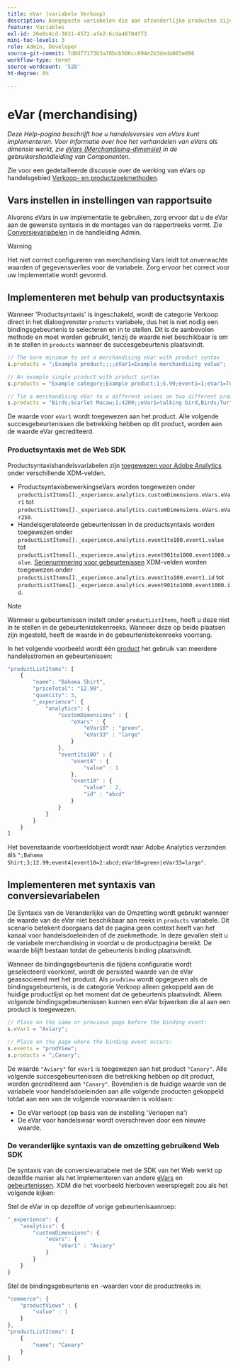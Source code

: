 ```yaml
---
title: eVar (variabele Verkoop)
description: Aangepaste variabelen die aan afzonderlijke producten zijn gekoppeld.
feature: Variables
exl-id: 26e0c4cd-3831-4572-afe2-6cda46704ff3
mini-toc-levels: 3
role: Admin, Developer
source-git-commit: 7d8df7173b3a78bcb506cc894e2b3deda003e696
workflow-type: tm+mt
source-wordcount: '528'
ht-degree: 0%

---
```


# eVar (merchandising)

*Deze Help-pagina beschrijft hoe u handelsversies van eVars kunt implementeren. Voor informatie over hoe het verhandelen van eVars als dimensie werkt, zie [eVars (Merchandising-dimensie)](/help/components/dimensions/evar-merchandising.md) in de gebruikershandleiding van Componenten.*

Zie voor een gedetailleerde discussie over de werking van eVars op handelsgebied [Verkoop- en productzoekmethoden](https://experienceleague.adobe.com/docs/analytics/admin/admin-tools/conversion-variables/merchandising-evars.html).

## Vars instellen in instellingen van rapportsuite

Alvorens eVars in uw implementatie te gebruiken, zorg ervoor dat u de eVar aan de gewenste syntaxis in de montages van de rapportreeks vormt. Zie [Conversievariabelen](/help/admin/admin/c-manage-report-suites/c-edit-report-suites/conversion-var-admin/conversion-var-admin.md) in de handleiding Admin.

>[!WARNING]
>
>Het niet correct configureren van merchandising Vars leidt tot onverwachte waarden of gegevensverlies voor de variabele. Zorg ervoor het correct voor uw implementatie wordt gevormd.

## Implementeren met behulp van productsyntaxis

Wanneer &#39;Productsyntaxis&#39; is ingeschakeld, wordt de categorie Verkoop direct in het dialoogvenster `products` variabele, dus het is niet nodig een bindingsgebeurtenis te selecteren en in te stellen. Dit is de aanbevolen methode en moet worden gebruikt, tenzij de waarde niet beschikbaar is om in te stellen in `products` wanneer de succesgebeurtenis plaatsvindt.

```js
// The bare minimum to set a merchandising eVar with product syntax
s.products = ";Example product;;;;eVar1=Example merchandising value";

// An example single product with product syntax
s.products = "Example category;Example product;1;5.99;event1=1;eVar1=Turtles";

// Tie a merchandising eVar to a different values on two different products
s.products = "Birds;Scarlet Macaw;1;4200;;eVar1=talking bird,Birds;Turtle dove;2;550;;eVar1=love birds";
```

De waarde voor `eVar1` wordt toegewezen aan het product. Alle volgende succesgebeurtenissen die betrekking hebben op dit product, worden aan de waarde eVar gecrediteerd.

### Productsyntaxis met de Web SDK

Productsyntaxishandelsvariabelen zijn [toegewezen voor Adobe Analytics](https://experienceleague.adobe.com/docs/analytics/implementation/aep-edge/variable-mapping.html) onder verschillende XDM-velden.

* ProductsyntaxisbewerkingseVars worden toegewezen onder `productListItems[]._experience.analytics.customDimensions.eVars.eVar1` tot `productListItems[]._experience.analytics.customDimensions.eVars.eVar250`.
* Handelsgerelateerde gebeurtenissen in de productsyntaxis worden toegewezen onder `productListItems[]._experience.analytics.event1to100.event1.value` tot `productListItems[]._experience.analytics.event901to1000.event1000.value`. [Serienummering voor gebeurtenissen](events/event-serialization.md) XDM-velden worden toegewezen onder `productListItems[]._experience.analytics.event1to100.event1.id` tot `productListItems[]._experience.analytics.event901to1000.event1000.id`.

>[!NOTE]
>
>Wanneer u gebeurtenissen instelt onder `productListItems`, hoeft u deze niet in te stellen in de gebeurtenistekenreeks. Wanneer deze op beide plaatsen zijn ingesteld, heeft de waarde in de gebeurtenistekenreeks voorrang.

In het volgende voorbeeld wordt één [product](products.md) het gebruik van meerdere handelsstromen en gebeurtenissen:

```js
"productListItems": [
    {
        "name": "Bahama Shirt",
        "priceTotal": "12.99",
        "quantity": 3,
        "_experience": {
            "analytics": {
                "customDimensions" : {
                    "eVars" : {
                        "eVar10" : "green",
                        "eVar33" : "large"
                    }
                },
                "event1to100" : {
                    "event4" : {
                        "value" : 1
                    },
                    "event10" : {
                        "value" : 2,
                        "id" : "abcd"
                    }
                }
            }
        }
    }
]
```

Het bovenstaande voorbeeldobject wordt naar Adobe Analytics verzonden als `";Bahama Shirt;3;12.99;event4|event10=2:abcd;eVar10=green|eVar33=large"`.

## Implementeren met syntaxis van conversievariabelen

De Syntaxis van de Veranderlijke van de Omzetting wordt gebruikt wanneer de waarde van de eVar niet beschikbaar aan reeks in `products` variabele. Dit scenario betekent doorgaans dat de pagina geen context heeft van het kanaal voor handelsdoeleinden of de zoekmethode. In deze gevallen stelt u de variabele merchandising in voordat u de productpagina bereikt. De waarde blijft bestaan totdat de gebeurtenis binding plaatsvindt.

Wanneer de bindingsgebeurtenis die tijdens configuratie wordt geselecteerd voorkomt, wordt de persisted waarde van de eVar geassocieerd met het product. Als `prodView` wordt opgegeven als de bindingsgebeurtenis, is de categorie Verkoop alleen gekoppeld aan de huidige productlijst op het moment dat de gebeurtenis plaatsvindt. Alleen volgende bindingsgebeurtenissen kunnen een eVar bijwerken die al aan een product is toegewezen.

```js
// Place on the same or previous page before the binding event:
s.eVar1 = "Aviary";

// Place on the page where the binding event occurs:
s.events = "prodView";
s.products = ";Canary";
```

De waarde `"Aviary"` for `eVar1` is toegewezen aan het product `"Canary"`. Alle volgende succesgebeurtenissen die betrekking hebben op dit product, worden gecrediteerd aan `"Canary"`. Bovendien is de huidige waarde van de variabele voor handelsdoeleinden aan alle volgende producten gekoppeld totdat aan een van de volgende voorwaarden is voldaan:

* De eVar verloopt (op basis van de instelling &#39;Verlopen na&#39;)
* De eVar voor handelswaar wordt overschreven door een nieuwe waarde.

### De veranderlijke syntaxis van de omzetting gebruikend Web SDK

De syntaxis van de conversievariabele met de SDK van het Web werkt op dezelfde manier als het implementeren van andere [eVars](evar.md) en [gebeurtenissen](events/events-overview.md). XDM die het voorbeeld hierboven weerspiegelt zou als het volgende kijken:

Stel de eVar in op dezelfde of vorige gebeurtenisaanroep:

```js
"_experience": {
    "analytics": {
        "customDimensions": {
            "eVars": {
                "eVar1" : "Aviary"
            }
        }
    }
}
```

Stel de bindingsgebeurtenis en -waarden voor de productreeks in:

```js
"commerce": {
    "productViews" : {
        "value" : 1
    }
},
"productListItems": [
    {
        "name": "Canary"
    }
]
```
